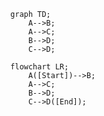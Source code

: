 ```mermaid
  graph TD;
      A-->B;
      A-->C;
      B-->D;
      C-->D;
```

```mermaid
  flowchart LR;
      A([Start])-->B;
      A-->C;
      B-->D;
      C-->D([End]);
```
